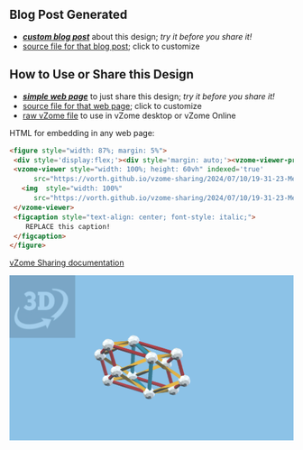 
## Blog Post Generated

 - [***custom blog post***](<https://vorth.github.io/vzome-sharing/2024/07/10/Meta-Triamond-Lattice-2-19-31-23.html>) about this design; *try it before you share it!*
 - [source file for that blog post](<https://github.com/vorth/vzome-sharing/edit/main/_posts/2024-07-10-Meta-Triamond-Lattice-2-19-31-23.md>); click to customize
 


## How to Use or Share this Design

 - [***simple web page***](<https://vorth.github.io/vzome-sharing/2024/07/10/19-31-23-Meta-Triamond-Lattice-2/>) to just share this design; *try it before you share it!*
 - [source file for that web page](<https://github.com/vorth/vzome-sharing/edit/main/2024/07/10/19-31-23-Meta-Triamond-Lattice-2/index.md>); click to customize
 - [raw vZome file](<https://raw.githubusercontent.com/vorth/vzome-sharing/main/2024/07/10/19-31-23-Meta-Triamond-Lattice-2/Meta-Triamond-Lattice-2.vZome>) to use in vZome desktop or vZome Online
 
 HTML for embedding in any web page:
 ```html
<figure style="width: 87%; margin: 5%">
  <div style='display:flex;'><div style='margin: auto;'><vzome-viewer-previous label='prev step'></vzome-viewer-previous><vzome-viewer-next label='next step'></vzome-viewer-next></div></div>
  <vzome-viewer style="width: 100%; height: 60vh" indexed='true'
       src="https://vorth.github.io/vzome-sharing/2024/07/10/19-31-23-Meta-Triamond-Lattice-2/Meta-Triamond-Lattice-2.vZome" >
    <img  style="width: 100%"
       src="https://vorth.github.io/vzome-sharing/2024/07/10/19-31-23-Meta-Triamond-Lattice-2/Meta-Triamond-Lattice-2.png" >
  </vzome-viewer>
  <figcaption style="text-align: center; font-style: italic;">
     REPLACE this caption!
  </figcaption>
</figure>

 ```

[vZome Sharing documentation](https://vzome.github.io/vzome/sharing.html#how-it-works)

![Image](<Meta-Triamond-Lattice-2.png>)

